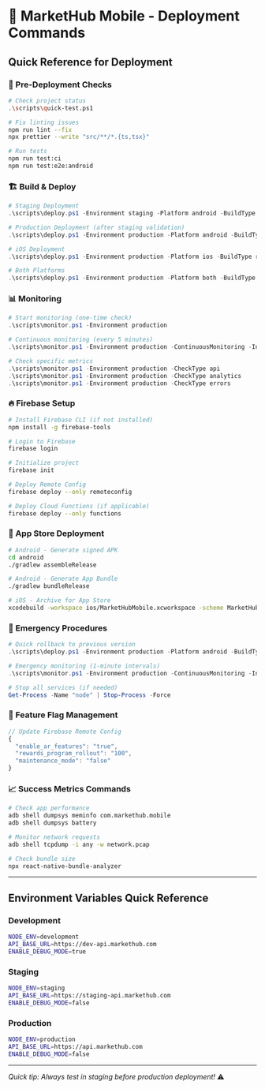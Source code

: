 # 🚀 MarketHub Mobile - Deployment Commands

## Quick Reference for Deployment

### 🔧 Pre-Deployment Checks

```bash
# Check project status
.\scripts\quick-test.ps1

# Fix linting issues  
npm run lint --fix
npx prettier --write "src/**/*.{ts,tsx}"

# Run tests
npm run test:ci
npm run test:e2e:android
```

### 🏗️ Build & Deploy

```powershell
# Staging Deployment
.\scripts\deploy.ps1 -Environment staging -Platform android -BuildType release

# Production Deployment (after staging validation)
.\scripts\deploy.ps1 -Environment production -Platform android -BuildType release

# iOS Deployment
.\scripts\deploy.ps1 -Environment production -Platform ios -BuildType release

# Both Platforms
.\scripts\deploy.ps1 -Environment production -Platform both -BuildType release
```

### 📊 Monitoring

```powershell
# Start monitoring (one-time check)
.\scripts\monitor.ps1 -Environment production

# Continuous monitoring (every 5 minutes)
.\scripts\monitor.ps1 -Environment production -ContinuousMonitoring -IntervalMinutes 5

# Check specific metrics
.\scripts\monitor.ps1 -Environment production -CheckType api
.\scripts\monitor.ps1 -Environment production -CheckType analytics
.\scripts\monitor.ps1 -Environment production -CheckType errors
```

### 🔥 Firebase Setup

```bash
# Install Firebase CLI (if not installed)
npm install -g firebase-tools

# Login to Firebase
firebase login

# Initialize project
firebase init

# Deploy Remote Config
firebase deploy --only remoteconfig

# Deploy Cloud Functions (if applicable)
firebase deploy --only functions
```

### 📱 App Store Deployment

```bash
# Android - Generate signed APK
cd android
./gradlew assembleRelease

# Android - Generate App Bundle
./gradlew bundleRelease

# iOS - Archive for App Store
xcodebuild -workspace ios/MarketHubMobile.xcworkspace -scheme MarketHubMobile -configuration Release archive
```

### 🚨 Emergency Procedures

```powershell
# Quick rollback to previous version
.\scripts\deploy.ps1 -Environment production -Platform android -BuildType release -Rollback

# Emergency monitoring (1-minute intervals)
.\scripts\monitor.ps1 -Environment production -ContinuousMonitoring -IntervalMinutes 1

# Stop all services (if needed)
Get-Process -Name "node" | Stop-Process -Force
```

### 🔄 Feature Flag Management

```javascript
// Update Firebase Remote Config
{
  "enable_ar_features": "true",
  "rewards_program_rollout": "100",
  "maintenance_mode": "false"
}
```

### 📈 Success Metrics Commands

```bash
# Check app performance
adb shell dumpsys meminfo com.markethub.mobile
adb shell dumpsys battery

# Monitor network requests
adb shell tcpdump -i any -w network.pcap

# Check bundle size
npx react-native-bundle-analyzer
```

---

## Environment Variables Quick Reference

### Development
```bash
NODE_ENV=development
API_BASE_URL=https://dev-api.markethub.com
ENABLE_DEBUG_MODE=true
```

### Staging  
```bash
NODE_ENV=staging
API_BASE_URL=https://staging-api.markethub.com
ENABLE_DEBUG_MODE=false
```

### Production
```bash
NODE_ENV=production
API_BASE_URL=https://api.markethub.com
ENABLE_DEBUG_MODE=false
```

---

*Quick tip: Always test in staging before production deployment!* ⚠️
